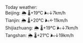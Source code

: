 Today weather:  
Beijing: 🌦 🌡️+19°C 🌬️↓7km/h  
Tianjin: 🌦 🌡️+20°C 🌬️←11km/h  
Shijiazhuang: 🌦 🌡️+19°C 🌬️↓7km/h  
Tangshan: 🌦 🌡️+21°C 🌬️↓19km/h  
